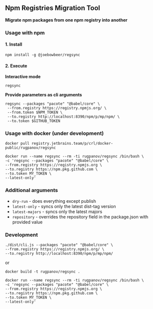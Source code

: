 ## Npm Registries Migration Tool

**Migrate npm packages from one npm registry into another**

### Usage with npm

#### 1. Install
```shell
npm install -g @joebowbeer/regsync
```

#### 2. Execute 
**Interactive mode**
```shell
regsync
```
**Provide parameters as cli arguments**
```shell
regsync --packages "pacote" "@babel/core" \
 --from.registry https://registry.npmjs.org/ \
 --from.token $NPM_TOKEN \
 --to.registry http://localhost:8390/npm/p/mp/npm/ \
 --to.token $GITHUB_TOKEN
```

### Usage with docker (under development)
```shell
docker pull registry.jetbrains.team/p/crl/docker-public/rugpanov/regsync

docker run --name regsync --rm -ti rugpanov/regsync /bin/bash \
-c 'regsync --packages "pacote" "@babel/core" \
--from.registry https://registry.npmjs.org \
--to.registry https://npm.pkg.github.com \
--to.token MY_TOKEN \
--latest-only'
```

### Additional arguments
* `dry-run` - does everything except publish
* `latest-only` - syncs only the latest dist-tag version
* `latest-majors` - syncs only the latest majors
* `repository` - overrides the repository field in the package.json with provided value


### Development
```shell
./dist/cli.js --packages "pacote" "@babel/core" \
--from.registry https://registry.npmjs.org/ \
--to.registry http://localhost:8390/npm/p/mp/npm/ 
```
or
```shell
docker build -t rugpanov/regsync .

docker run --name regsync --rm -ti rugpanov/regsync /bin/bash \
-c 'regsync --packages "pacote" "@babel/core" \
--from.registry https://registry.npmjs.org \
--to.registry https://npm.pkg.github.com \
--to.token MY_TOKEN \
--latest-only'
```
